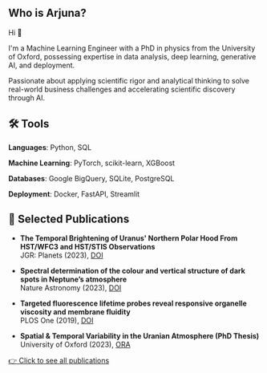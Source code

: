 ## Who is Arjuna?

Hi 👋 

I'm a Machine Learning Engineer with a PhD in physics from the University of Oxford, possessing expertise in data analysis, deep learning, generative AI, and deployment.

Passionate about applying scientific rigor and analytical thinking to solve real-world business challenges and accelerating scientific discovery through AI.

<!--## 📂 Projects

My portfolio showcases my [projects](#).
-->

## 🛠 Tools

**Languages**: Python, SQL

**Machine Learning**: PyTorch, scikit-learn, XGBoost

**Databases**: Google BigQuery, SQLite, PostgreSQL

**Deployment**: Docker, FastAPI, Streamlit


## 🧪 Selected Publications

- **The Temporal Brightening of Uranus' Northern Polar Hood From HST/WFC3 and HST/STIS Observations**  
  JGR: Planets (2023), [DOI](https://doi.org/10.1029/2023JE007904)

- **Spectral determination of the colour and vertical structure of dark spots in Neptune’s atmosphere**  
  Nature Astronomy (2023), [DOI](https://doi.org/10.1038/s41550-023-02047-0)

- **Targeted fluorescence lifetime probes reveal responsive organelle viscosity and membrane fluidity**  
  PLOS One (2019), [DOI](https://doi.org/10.1371/journal.pone.0211165)

- **Spatial & Temporal Variability in the Uranian Atmosphere (PhD Thesis)**  
  University of Oxford (2023), [ORA](https://ora.ox.ac.uk/objects/uuid:cd3a6bb2-bb91-483c-99b7-a382b485416b)

[👉 Click to see all publications](https://orcid.org/0000-0003-1482-9306)

<!--**Visualization**-->
